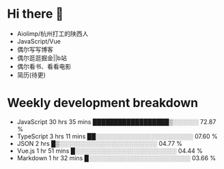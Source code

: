 # Hi there 👋

- Aiolimp/杭州打工的陕西人
- JavaScript/Vue
- 偶尔写写博客
- 偶尔逛逛掘金||b站
- 偶尔看书、看看电影
- 简历(待更)

# Weekly development breakdown

- JavaScript   30 hrs 35 mins  ██████████████████▒░░░░░░   72.87 % 
- TypeScript   3 hrs 11 mins   ██░░░░░░░░░░░░░░░░░░░░░░░   07.60 % 
- JSON           2 hrs           █▒░░░░░░░░░░░░░░░░░░░░░░░   04.77 % 
- Vue.js       1 hr 51 mins    █░░░░░░░░░░░░░░░░░░░░░░░░   04.44 % 
- Markdown     1 hr 32 mins    █░░░░░░░░░░░░░░░░░░░░░░░░   03.66 % 

<!--
**Aiolimp/Aiolimp** is a ✨ _special_ ✨ repository because its `README.md` (this file) appears on your GitHub profile.

Here are some ideas to get you started:

- 🔭 I’m currently working on ...
- 🌱 I’m currently learning ...
- 👯 I’m looking to collaborate on ...
- 🤔 I’m looking for help with ...
- 💬 Ask me about ...
- 📫 How to reach me: ...
- 😄 Pronouns: ...
- ⚡ Fun fact: ...
-->
